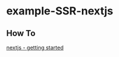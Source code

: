 # example-SSR-nextjs

## How To
[nextjs - getting started](https://nextjs.org/learn/basics/getting-started)